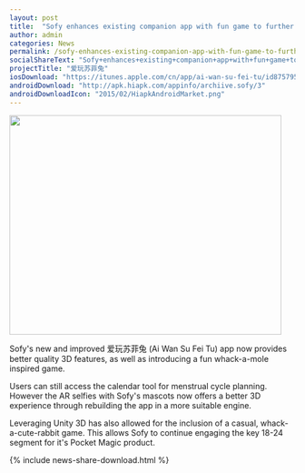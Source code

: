 ```yaml
---
layout: post
title:  "Sofy enhances existing companion app with fun game to further engage young females"
author: admin
categories: News
permalink: /sofy-enhances-existing-companion-app-with-fun-game-to-further-engage-young-females/
socialShareText: "Sofy+enhances+existing+companion+app+with+fun+game+to+further+engage+young+females"
projectTitle: "爱玩苏菲兔"
iosDownload: "https://itunes.apple.com/cn/app/ai-wan-su-fei-tu/id875795508?mt=8"
androidDownload: "http://apk.hiapk.com/appinfo/archiive.sofy/3"
androidDownloadIcon: "2015/02/HiapkAndroidMarket.png"
---
```

<img alt="" src="{{ site.prepend_assetsurl }}2015/02/Breezeliving_thumbnail.png" width="479" height="386">

Sofy's new and improved 爱玩苏菲兔 (Ai Wan Su Fei Tu) app now provides better quality 3D features, as well as introducing a fun whack-a-mole inspired game.

Users can still access the calendar tool for menstrual cycle planning. However the AR selfies with Sofy's mascots now offers a better 3D experience through rebuilding the app in a more suitable engine.

Leveraging Unity 3D has also allowed for the inclusion of a casual, whack-a-cute-rabbit game. This allows Sofy to continue engaging the key 18-24 segment for it's Pocket Magic product.
<!--more-->
{% include news-share-download.html %}
